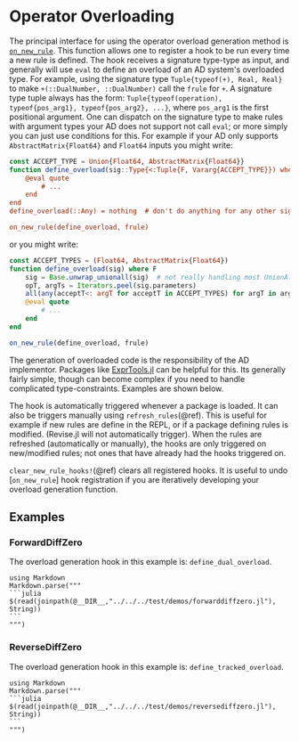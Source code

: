 # Operator Overloading

The principal interface for using the operator overload generation method is [`on_new_rule`](@ref).
This function allows one to register a hook to be run every time a new rule is defined.
The hook receives a signature type-type as input, and generally will use `eval` to define
an overload of an AD system's overloaded type.
For example, using the signature type `Tuple{typeof(+), Real, Real}` to make 
`+(::DualNumber, ::DualNumber)` call the `frule` for `+`.
A signature type tuple always has the form:
`Tuple{typeof(operation), typeof{pos_arg1}, typeof{pos_arg2}, ...}`, where `pos_arg1` is the
first positional argument.
One can dispatch on the signature type to make rules with argument types your AD does not support not call `eval`;
or more simply you can just use conditions for this.
For example if your AD only supports `AbstractMatrix{Float64}` and `Float64` inputs you might write:
```julia
const ACCEPT_TYPE = Union{Float64, AbstractMatrix{Float64}} 
function define_overload(sig::Type{<:Tuple{F, Vararg{ACCEPT_TYPE}}) where F
    @eval quote
        # ...
    end
end
define_overload(::Any) = nothing  # don't do anything for any other signature

on_new_rule(define_overload, frule)
```

or you might write:
```julia
const ACCEPT_TYPES = (Float64, AbstractMatrix{Float64})
function define_overload(sig) where F
    sig = Base.unwrap_unionall(sig)  # not really handling most UnionAll,
    opT, argTs = Iterators.peel(sig.parameters)
    all(any(acceptT<: argT for acceptT in ACCEPT_TYPES) for argT in argTs) || return
    @eval quote
        # ...
    end
end

on_new_rule(define_overload, frule)
```

The generation of overloaded code is the responsibility of the AD implementor.
Packages like [ExprTools.jl](https://github.com/invenia/ExprTools.jl) can be helpful for this.
Its generally fairly simple, though can become complex if you need to handle complicated type-constraints.
Examples are shown below.

The hook is automatically triggered whenever a package is loaded.
It can also be triggers manually using `refresh_rules`(@ref).
This is useful for example if new rules are define in the REPL, or if a package defining rules is modified.
(Revise.jl will not automatically trigger).
When the rules are refreshed (automatically or manually), the hooks are only triggered on new/modified rules; not ones that have already had the hooks triggered on.

`clear_new_rule_hooks!`(@ref) clears all registered hooks.
It is useful to undo [`on_new_rule`] hook registration if you are iteratively developing your overload generation function.

## Examples

### ForwardDiffZero
The overload generation hook in this example is: `define_dual_overload`.

````@eval
using Markdown
Markdown.parse("""
```julia
$(read(joinpath(@__DIR__,"../../../test/demos/forwarddiffzero.jl"), String))
```
""")
````

### ReverseDiffZero
The overload generation hook in this example is: `define_tracked_overload`.

````@eval
using Markdown
Markdown.parse("""
```julia
$(read(joinpath(@__DIR__,"../../../test/demos/reversediffzero.jl"), String))
```
""")
````
